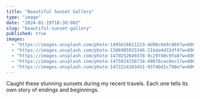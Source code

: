```yaml
---
title: "Beautiful Sunset Gallery"
type: "image"
date: "2024-01-19T18:30:00Z"
slug: "beautiful-sunset-gallery"
published: true
images:
  - "https://images.unsplash.com/photo-1495616811223-4d98c6e9c869?w=800&h=600&fit=crop"
  - "https://images.unsplash.com/photo-1506905925346-21bda4d32df4?w=800&h=600&fit=crop"
  - "https://images.unsplash.com/photo-1470252649378-9c29740c9fa8?w=800&h=600&fit=crop"
  - "https://images.unsplash.com/photo-1475924156734-496f6cac6ec1?w=800&h=600&fit=crop"
  - "https://images.unsplash.com/photo-1472214103451-9374bd1c798e?w=800&h=600&fit=crop"
---
```


Caught these stunning sunsets during my recent travels. Each one tells its own story of endings and beginnings.